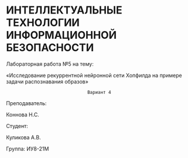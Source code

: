 # ИНТЕЛЛЕКТУАЛЬНЫЕ ТЕХНОЛОГИИ ИНФОРМАЦИОННОЙ БЕЗОПАСНОСТИ


Лабораторная работа №5 на тему:

«Исследование рекуррентной нейронной сети Хопфилда на примере задачи распознавания образов»
                                      
                                   Вариант 4








Преподаватель:

Коннова Н.С.

Студент:

Куликова А.В.

Группа:
ИУ8-21М
